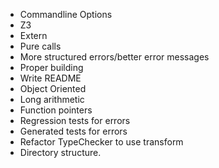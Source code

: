 - Commandline Options
- Z3
- Extern
- Pure calls
- More structured errors/better error messages
- Proper building
- Write README
- Object Oriented
- Long arithmetic
- Function pointers
- Regression tests for errors
- Generated tests for errors
- Refactor TypeChecker to use transform
- Directory structure.
